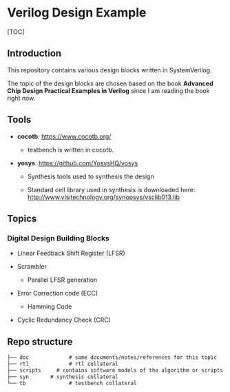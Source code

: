 # Verilog Design Example

[TOC]

## Introduction

This repository contains various design blocks written in SystemVerilog.

The topic of the design blocks are chosen based on the book **Advanced Chip Design Practical Examples in Verilog** since I am reading the book right now.



## Tools

- **cocotb**: https://www.cocotb.org/

  - testbench is written in cocotb.

- **yosys**: https://github.com/YosysHQ/yosys

  - Synthesis tools used to synthesis the design

  - Standard cell library used in synthesis is downloaded here: <http://www.vlsitechnology.org/synopsys/vsclib013.lib>




## Topics

### Digital Design Building Blocks

- Linear Feedback Shift Register (LFSR)
- Scrambler
  - Parallel LFSR generation
- Error Correction code (ECC)
  - Hamming Code

- Cyclic Redundancy Check (CRC)

## Repo structure

```txt
├── doc				# some documents/notes/references for this topic
├── rtl				# rtl collateral
├── scripts		# contains software models of the algorithm or scripts to generate some rtl code
├── syn       # synthesis collateral
└── tb				# testbench collateral

```

